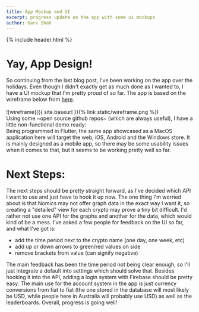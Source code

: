 ```yaml
---
title: App Mockup and UI
excerpt: progress update on the app with some ui mockups
author: Garv Shah
---
```

{% include header.html %}

# Yay, App Design!
So continuing from the last blog post, I've been working on the app over the holidays. Even though I didn't exactly get 
as much done as I wanted to, I have a UI mockup that I'm pretty proud of so far. The app is based on the wireframe below from [here](https://www.uplabs.com/posts/crypto-app-6a473389-202b-4cee-ad23-94cf46c172cd). <br> <br>
![wireframe]({{ site.baseurl }}{% link static/wireframe.png %}) <br>
Using some ~open source github repos~ (which are always useful), I have a little non-functional demo ready: <br>
Being programmed in Flutter, the same app showcased as a MacOS application here will target the web, iOS, Android and the Windows store. 
It is mainly designed as a mobile app, so there may be some usability issues when it comes to that, but it seems to be working pretty well so far.

# Next Steps:
The next steps should be pretty straight forward, as I've decided which API I want to use and just have to hook it up now. 
The one thing I'm worried about is that Nomics may not offer graph data in the exact way I want it, so creating a "detailed" 
view for each crypto may prove a tiny bit difficult. I'd rather not use one API for the graphs and another for the data, which 
would kind of be a mess. I've asked a few people for feedback on the UI so far, and what I've got is:
* add the time period next to the crypto name (one day, one week, etc)
* add up or down arrows to green/red values on side
* remove brackets from value (can signify negative)

The main feedback has been the time period not being clear enough, so I'll just integrate a default into settings which should solve that. 
Besides hooking it into the API, adding a login system with Firebase should be pretty easy. The main use for the account system in the app is 
just currency conversions from fiat to fiat (the one stored in the database will most likely be USD, while people here in Australia will 
probably use USD) as well as the leaderboards. Overall, progress is going well!
